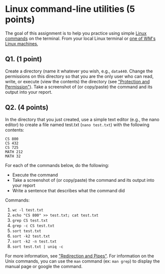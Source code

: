 # Linux command-line utilities (5 points)

The goal of this assignment is to help you practice using simple [Linux commands](https://linuxjourney.com/) on the terminal. From your local Linux terminal or [one of WM's Linux machines](https://www.cs.wm.edu/~tadavis/remoteaccess.html),

## Q1. (1 point) 
Create a directory (name it whatever you wish, e.g., `data440`. Change the permissions on this directory so that you are the only user who can read, write, or execute (view the contents) the directory (see ["Protection and Permission"](https://linuxjourney.com/lesson/file-permissions)). Take a screenshot of (or copy/paste) the command and its output into your report.

## Q2. (4 points) 
In the directory that you just created, use a simple text editor (e.g., the nano editor) to create a file named test.txt (`nano test.txt`) with the following contents:

```text
CS 800
CS 432
CS 725
MATH 212
MATH 32
```

For each of the commands below, do the following:

* Execute the command
* Take a screenshot of (or copy/paste) the command and its output into your report
* Write a sentence that describes what the command did

Commands:

1. `wc -l test.txt`
2. `echo "CS 800" >> test.txt; cat test.txt`
3. `grep CS test.txt`
4. `grep -c CS test.txt`
5. `sort test.txt`
6. `sort -k2 test.txt`
7. `sort -k2 -n test.txt`
8. `sort test.txt | uniq -c`

For more information, see ["Redirection and Pipes"](https://linuxjourney.com/lesson/pipe-tee-redirect).  For information on the Unix commands, you can use the `man` command (ex: `man grep`) to display the manual page or google the command.
